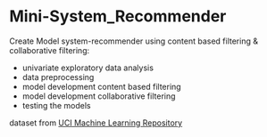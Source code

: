 # Mini-System_Recommender

Create Model system-recommender using content based filtering & collaborative filtering:
- univariate exploratory data analysis
- data preprocessing
- model development content based filtering
- model development collaborative filtering
- testing the models
  
dataset from [UCI Machine Learning Repository](https://archive.ics.uci.edu/dataset/232/restaurant+consumer+data) 
